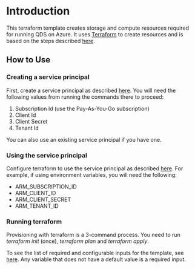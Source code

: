 # Introduction

This terraform template creates storage and compute resources required for running QDS on Azure. It uses [Terraform](https://www.terraform.io) to create resources and is based on the steps described [here](https://docs.qubole.com/en/latest/quick-start-guide/Azure-quick-start-guide/QuboleConnect/detailed-azure-qubole-steps/azure-Azure-setup.html).

## How to Use

### Creating a service principal
First, create a service principal as described [here](https://www.terraform.io/docs/providers/azurerm/authenticating_via_service_principal.html). You will need the following values from running the commands there to proceed:
1. Subscription Id (use the Pay-As-You-Go subscription)
2. Client Id
3. Client Secret
4. Tenant Id

You can also use an existing service principal if you have one.

### Using the service principal
Configure terraform to use the service principal as described [here](https://www.terraform.io/docs/providers/azurerm/index.html#argument-reference). For example, if using environment variables, you will need the following:
* ARM_SUBSCRIPTION_ID
* ARM_CLIENT_ID
* ARM_CLIENT_SECRET
* ARM_TENANT_ID

### Running terraform
Provisioning with terraform is a 3-command process. You need to run *terraform init* (once), *terraform plan* and *terraform apply*. 

To see the list of required and configurable inputs for the template, see [here](variables.tf). Any variable that does not have a default value is a required input.
